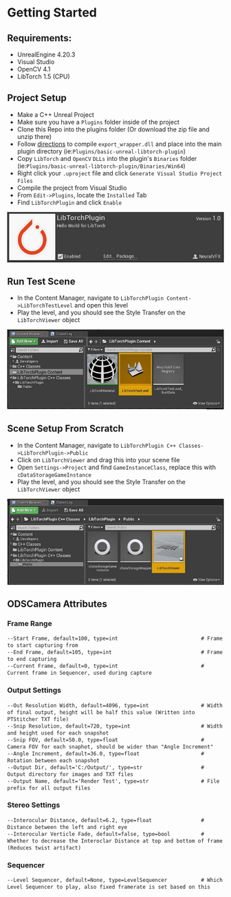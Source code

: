 
# Getting Started

## Requirements:
- UnrealEngine 4.20.3
- Visual Studio
- OpenCV 4.1
- LibTorch 1.5 (CPU)


## Project Setup

- Make a C++ Unreal Project 
- Make sure you have a `Plugins` folder inside of the project
- Clone this Repo into the plugins folder (Or download the zip file and unzip there)
- Follow [directions](https://github.com/NeuralVFX/basic-libtorch-dll ) to compile `export_wrapper.dll` and place into the main plugin directory (ie:`Plugins/basic-unreal-libtorch-plugin`)
- Copy `LibTorch` and `OpenCV` `DLLs` into the plugin's `Binaries` folder (ie:`Plugins/basic-unreal-libtorch-plugin/Binaries/Win64`)
- Right click your `.uproject` file and click `Generate Visual Studio Project Files`
- Compile the project from Visual Studio
- From `Edit->Plugins`, locate the `Installed` Tab
- Find `LibTorchPlugin` and click `Enable`

![](Images/plugin_a.jpg)


## Run Test Scene

- In the Content Manager, navigate to `LibTorchPlugin Content->LibTorchTestLevel` and open this level
- Play the level, and you should see the Style Transfer on the `LibTorchViewer` object

![](Images/level.jpg)


## Scene Setup From Scratch

- In the Content Manager, navigate to `LibTorchPlugin C++ Classes->LibTorchPlugin->Public`
- Click on `LibTorchViewer` and drag this into your scene file
- Open `Settings->Project` and find `GameInstanceClass`, replace this with `cDataStorageGameInstance`
- Play the level, and you should see the Style Transfer on the `LibTorchViewer` object

![](Images/viewer.jpg)

## ODSCamera Attributes

### Frame Range
```
--Start Frame, default=100, type=int                           # Frame to start capturing from
--End Frame, default=105, type=int                             # Frame to end capturing
--Current Frame, default=0, type=int                           # Current frame in Sequencer, used during capture
```
### Output Settings
```
--Out Resolution Width, default=4096, type=int                 # Width of final output, height will be half this value (Written into PTStitcher TXT file)
--Snip Resolution, default=720, type=int                       # Width and height used for each snapshot
--Snip FOV, default=50.0, type=float                           # Camera FOV for each snaphot, should be wider than "Angle Increment"
--Angle Increment, default=36.0, type=float                    # Rotation between each snapshot
--Output Dir, default='C:/Output/', type=str                   # Output directory for images and TXT files
--Output Name, default='Render Test', type=str                 # File prefix for all output files
```
### Stereo Settings
```
--Interocular Distance, default=6.2, type=float                # Distance between the left and right eye
--Interocular Verticle Fade, default=false, type=bool          # Whether to decrease the Interoclar Distance at top and bottom of frame (Reduces twist artifact)
```
### Sequencer
```
--Level Sequencer, default=None, type=LevelSequencer           # Which Level Sequencer to play, also fixed framerate is set based on this
```
